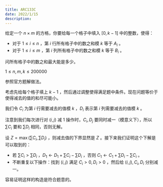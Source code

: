 ```yaml
---
title: ARC133C
date: 2022/1/15
description: 　
---
```


给定一个 $n\times m$ 的方格，你要给每一个格子中填入 $[0,k-1]$ 中的整数，使得：

+ 对于 $1\leq i\leq n$ ，第 $i$ 行所有格子中的数之和模 $k$ 等于 $A_i$ 。
+ 对于 $1\leq i\leq m$ ，第 $i$ 列所有格子中的数之和模 $k$ 等于 $B_i$ 。

问所有格子中的数之和最大能是多少。

$1\leq n,m,k\leq 200000$ 

参照官方题解做法。

考虑先给每个格子填上 $k-1$ ，然后通过调整使得满足题中条件。现在问题等价于使得减去的值的和尽可能小。

我们令 $C_i$ 为第 $i$ 行需要减去的值模 $k$ ，$D_i$ 表示第 $i$ 列需要减去的值模 $k$ 。

注意到我们每次进行对 $(i,j)$ 减 $1$ 操作时，$C_i,D_j$ 要同时减一（模意义下），所以 $\sum{C_i}$ 要和 $\sum{D_i}$ 相同，否则无解。

设 $Z=\max(\sum{C_i},\sum{D_i})$ ，则减去值的下界显然是 $Z$ 。接下来我们证明这个下解是可以取到的：

+ 若 $\sum{C_i}>\sum{D_i}$ ，$D_1\leftarrow D_1+\sum{C_i}-\sum{D_i}$ ，否则 $C_1\leftarrow C_1+\sum{D_i}-\sum{C_i}$ 。
+ 不断重复以下操作：找到 $(i,j)$ 满足 $C_i>0,D_i>0$ ，然后给 $(i,j),C_i,D_i$ 分别减一。

容易证明这样的构造是符合题意的。


